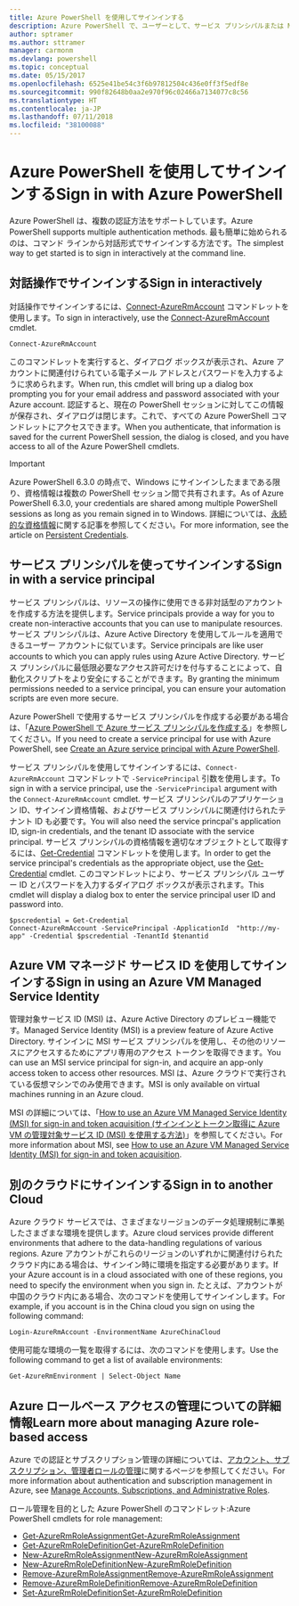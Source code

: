```yaml
---
title: Azure PowerShell を使用してサインインする
description: Azure PowerShell で、ユーザーとして、サービス プリンシパルまたは MSI を使用してサインインする方法。
author: sptramer
ms.author: sttramer
manager: carmonm
ms.devlang: powershell
ms.topic: conceptual
ms.date: 05/15/2017
ms.openlocfilehash: 6525e41be54c3f6b97812504c436e0ff3f5edf8e
ms.sourcegitcommit: 990f82648b0aa2e970f96c02466a7134077c8c56
ms.translationtype: HT
ms.contentlocale: ja-JP
ms.lasthandoff: 07/11/2018
ms.locfileid: "38100088"
---
```

# <a name="sign-in-with-azure-powershell"></a><span data-ttu-id="85454-103">Azure PowerShell を使用してサインインする</span><span class="sxs-lookup"><span data-stu-id="85454-103">Sign in with Azure PowerShell</span></span>

<span data-ttu-id="85454-104">Azure PowerShell は、複数の認証方法をサポートしています。</span><span class="sxs-lookup"><span data-stu-id="85454-104">Azure PowerShell supports multiple authentication methods.</span></span> <span data-ttu-id="85454-105">最も簡単に始められるのは、コマンド ラインから対話形式でサインインする方法です。</span><span class="sxs-lookup"><span data-stu-id="85454-105">The simplest way to get started is to sign in interactively at the command line.</span></span>

## <a name="sign-in-interactively"></a><span data-ttu-id="85454-106">対話操作でサインインする</span><span class="sxs-lookup"><span data-stu-id="85454-106">Sign in interactively</span></span>

<span data-ttu-id="85454-107">対話操作でサインインするには、[Connect-AzureRmAccount](/powershell/module/azurerm.profile/connect-azurermaccount) コマンドレットを使用します。</span><span class="sxs-lookup"><span data-stu-id="85454-107">To sign in interactively, use the [Connect-AzureRmAccount](/powershell/module/azurerm.profile/connect-azurermaccount) cmdlet.</span></span>

```azurepowershell
Connect-AzureRmAccount
```

<span data-ttu-id="85454-108">このコマンドレットを実行すると、ダイアログ ボックスが表示され、Azure アカウントに関連付けられている電子メール アドレスとパスワードを入力するように求められます。</span><span class="sxs-lookup"><span data-stu-id="85454-108">When run, this cmdlet will bring up a dialog box prompting you for your email address and password associated with your Azure account.</span></span> <span data-ttu-id="85454-109">認証すると、現在の PowerShell セッションに対してこの情報が保存され、ダイアログは閉じます。これで、すべての Azure PowerShell コマンドレットにアクセスできます。</span><span class="sxs-lookup"><span data-stu-id="85454-109">When you authenticate, that information is saved for the current PowerShell session, the dialog is closed, and you have access to all of the Azure PowerShell cmdlets.</span></span>

> [!IMPORTANT]
> <span data-ttu-id="85454-110">Azure PowerShell 6.3.0 の時点で、Windows にサインインしたままである限り、資格情報は複数の PowerShell セッション間で共有されます。</span><span class="sxs-lookup"><span data-stu-id="85454-110">As of Azure PowerShell 6.3.0, your credentials are shared among multiple PowerShell sessions as long as you remain signed in to Windows.</span></span> <span data-ttu-id="85454-111">詳細については、[永続的な資格情報](context-persistence.md)に関する記事を参照してください。</span><span class="sxs-lookup"><span data-stu-id="85454-111">For more information, see the article on [Persistent Credentials](context-persistence.md).</span></span>

## <a name="sign-in-with-a-service-principal"></a><span data-ttu-id="85454-112">サービス プリンシパルを使ってサインインする</span><span class="sxs-lookup"><span data-stu-id="85454-112">Sign in with a service principal</span></span>

<span data-ttu-id="85454-113">サービス プリンシパルは、リソースの操作に使用できる非対話型のアカウントを作成する方法を提供します。</span><span class="sxs-lookup"><span data-stu-id="85454-113">Service principals provide a way for you to create non-interactive accounts that you can use to manipulate resources.</span></span> <span data-ttu-id="85454-114">サービス プリンシパルは、Azure Active Directory を使用してルールを適用できるユーザー アカウントに似ています。</span><span class="sxs-lookup"><span data-stu-id="85454-114">Service principals are like user accounts to which you can apply rules using Azure Active Directory.</span></span> <span data-ttu-id="85454-115">サービス プリンシパルに最低限必要なアクセス許可だけを付与することによって、自動化スクリプトをより安全にすることができます。</span><span class="sxs-lookup"><span data-stu-id="85454-115">By granting the minimum permissions needed to a service principal, you can ensure your automation scripts are even more secure.</span></span>

<span data-ttu-id="85454-116">Azure PowerShell で使用するサービス プリンシパルを作成する必要がある場合は、「[Azure PowerShell で Azure サービス プリンシパルを作成する](create-azure-service-principal-azureps.md)」を参照してください。</span><span class="sxs-lookup"><span data-stu-id="85454-116">If you need to create a service principal for use with Azure PowerShell, see [Create an Azure service principal with Azure PowerShell](create-azure-service-principal-azureps.md).</span></span>

<span data-ttu-id="85454-117">サービス プリンシパルを使用してサインインするには、`Connect-AzureRmAccount` コマンドレットで `-ServicePrincipal` 引数を使用します。</span><span class="sxs-lookup"><span data-stu-id="85454-117">To sign in with a service principal, use the `-ServicePrincipal` argument with the `Connect-AzureRmAccount` cmdlet.</span></span> <span data-ttu-id="85454-118">サービス プリンシパルのアプリケーション ID、サインイン資格情報、およびサービス プリンシパルに関連付けられたテナント ID も必要です。</span><span class="sxs-lookup"><span data-stu-id="85454-118">You will also need the service princpal's application ID, sign-in credentials, and the tenant ID associate with the service principal.</span></span> <span data-ttu-id="85454-119">サービス プリンシパルの資格情報を適切なオブジェクトとして取得するには、[Get-Credential](/powershell/module/microsoft.powershell.security/get-credential) コマンドレットを使用します。</span><span class="sxs-lookup"><span data-stu-id="85454-119">In order to get the service principal's credentials as the appropriate object, use the [Get-Credential](/powershell/module/microsoft.powershell.security/get-credential) cmdlet.</span></span> <span data-ttu-id="85454-120">このコマンドレットにより、サービス プリンシパル ユーザー ID とパスワードを入力するダイアログ ボックスが表示されます。</span><span class="sxs-lookup"><span data-stu-id="85454-120">This cmdlet will display a dialog box to enter the service principal user ID and password into.</span></span>

```azurepowershell-interactive
$pscredential = Get-Credential
Connect-AzureRmAccount -ServicePrincipal -ApplicationId  "http://my-app" -Credential $pscredential -TenantId $tenantid
```

## <a name="sign-in-using-an-azure-vm-managed-service-identity"></a><span data-ttu-id="85454-121">Azure VM マネージド サービス ID を使用してサインインする</span><span class="sxs-lookup"><span data-stu-id="85454-121">Sign in using an Azure VM Managed Service Identity</span></span>

<span data-ttu-id="85454-122">管理対象サービス ID (MSI) は、Azure Active Directory のプレビュー機能です。</span><span class="sxs-lookup"><span data-stu-id="85454-122">Managed Service Identity (MSI) is a preview feature of Azure Active Directory.</span></span> <span data-ttu-id="85454-123">サインインに MSI サービス プリンシパルを使用し、その他のリソースにアクセスするためにアプリ専用のアクセス トークンを取得できます。</span><span class="sxs-lookup"><span data-stu-id="85454-123">You can use an MSI service principal for sign-in, and acquire an app-only access token to access other resources.</span></span> <span data-ttu-id="85454-124">MSI は、Azure クラウドで実行されている仮想マシンでのみ使用できます。</span><span class="sxs-lookup"><span data-stu-id="85454-124">MSI is only available on virtual machines running in an Azure cloud.</span></span>

<span data-ttu-id="85454-125">MSI の詳細については、「[How to use an Azure VM Managed Service Identity (MSI) for sign-in and token acquisition (サインインとトークン取得に Azure VM の管理対象サービス ID (MSI) を使用する方法)](/azure/active-directory/msi-how-to-get-access-token-using-msi)」を参照してください。</span><span class="sxs-lookup"><span data-stu-id="85454-125">For more information about MSI, see [How to use an Azure VM Managed Service Identity (MSI) for sign-in and token acquisition](/azure/active-directory/msi-how-to-get-access-token-using-msi).</span></span>

## <a name="sign-in-to-another-cloud"></a><span data-ttu-id="85454-126">別のクラウドにサインインする</span><span class="sxs-lookup"><span data-stu-id="85454-126">Sign in to another Cloud</span></span>

<span data-ttu-id="85454-127">Azure クラウド サービスでは、さまざまなリージョンのデータ処理規制に準拠したさまざまな環境を提供します。</span><span class="sxs-lookup"><span data-stu-id="85454-127">Azure cloud services provide different environments that adhere to the data-handling regulations of various regions.</span></span> <span data-ttu-id="85454-128">Azure アカウントがこれらのリージョンのいずれかに関連付けられたクラウド内にある場合は、サインイン時に環境を指定する必要があります。</span><span class="sxs-lookup"><span data-stu-id="85454-128">If your Azure account is in a cloud associated with one of these regions, you need to specify the environment when you sign in.</span></span> <span data-ttu-id="85454-129">たとえば、アカウントが中国のクラウド内にある場合、次のコマンドを使用してサインインします。</span><span class="sxs-lookup"><span data-stu-id="85454-129">For example, if you account is in the China cloud you sign on using the following command:</span></span>

```azurepowershell-interactive
Login-AzureRmAccount -EnvironmentName AzureChinaCloud
```

<span data-ttu-id="85454-130">使用可能な環境の一覧を取得するには、次のコマンドを使用します。</span><span class="sxs-lookup"><span data-stu-id="85454-130">Use the following command to get a list of available environments:</span></span>

```azurepowershell-interactive
Get-AzureRmEnvironment | Select-Object Name
```

## <a name="learn-more-about-managing-azure-role-based-access"></a><span data-ttu-id="85454-131">Azure ロールベース アクセスの管理についての詳細情報</span><span class="sxs-lookup"><span data-stu-id="85454-131">Learn more about managing Azure role-based access</span></span>

<span data-ttu-id="85454-132">Azure での認証とサブスクリプション管理の詳細については、[アカウント、サブスクリプション、管理者ロールの管理](/azure/active-directory/role-based-access-control-configure)に関するページを参照してください。</span><span class="sxs-lookup"><span data-stu-id="85454-132">For more information about authentication and subscription management in Azure, see [Manage Accounts, Subscriptions, and Administrative Roles](/azure/active-directory/role-based-access-control-configure).</span></span>

<span data-ttu-id="85454-133">ロール管理を目的とした Azure PowerShell のコマンドレット:</span><span class="sxs-lookup"><span data-stu-id="85454-133">Azure PowerShell cmdlets for role management:</span></span>

* [<span data-ttu-id="85454-134">Get-AzureRmRoleAssignment</span><span class="sxs-lookup"><span data-stu-id="85454-134">Get-AzureRmRoleAssignment</span></span>](/powershell/module/AzureRM.Resources/Get-AzureRmRoleAssignment)
* [<span data-ttu-id="85454-135">Get-AzureRmRoleDefinition</span><span class="sxs-lookup"><span data-stu-id="85454-135">Get-AzureRmRoleDefinition</span></span>](/powershell/module/AzureRM.Resources/Get-AzureRmRoleDefinition)
* [<span data-ttu-id="85454-136">New-AzureRmRoleAssignment</span><span class="sxs-lookup"><span data-stu-id="85454-136">New-AzureRmRoleAssignment</span></span>](/powershell/module/AzureRM.Resources/New-AzureRmRoleAssignment)
* [<span data-ttu-id="85454-137">New-AzureRmRoleDefinition</span><span class="sxs-lookup"><span data-stu-id="85454-137">New-AzureRmRoleDefinition</span></span>](/powershell/module/AzureRM.Resources/New-AzureRmRoleDefinition)
* [<span data-ttu-id="85454-138">Remove-AzureRmRoleAssignment</span><span class="sxs-lookup"><span data-stu-id="85454-138">Remove-AzureRmRoleAssignment</span></span>](/powershell/module/AzureRM.Resources/Remove-AzureRmRoleAssignment)
* [<span data-ttu-id="85454-139">Remove-AzureRmRoleDefinition</span><span class="sxs-lookup"><span data-stu-id="85454-139">Remove-AzureRmRoleDefinition</span></span>](/powershell/module/AzureRM.Resources/Remove-AzureRmRoleDefinition)
* [<span data-ttu-id="85454-140">Set-AzureRmRoleDefinition</span><span class="sxs-lookup"><span data-stu-id="85454-140">Set-AzureRmRoleDefinition</span></span>](/powershell/moduel/AzureRM.Resources/Set-AzureRmRoleDefinition)
